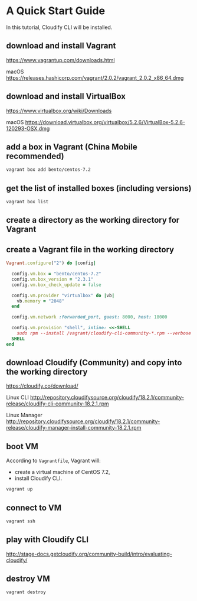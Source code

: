 # A Quick Start Guide

In this tutorial, Cloudify CLI will be installed.

## download and install Vagrant

https://www.vagrantup.com/downloads.html

macOS https://releases.hashicorp.com/vagrant/2.0.2/vagrant_2.0.2_x86_64.dmg

## download and install VirtualBox

https://www.virtualbox.org/wiki/Downloads

macOS https://download.virtualbox.org/virtualbox/5.2.6/VirtualBox-5.2.6-120293-OSX.dmg

## add a box in Vagrant (China Mobile recommended)

``` bash
vagrant box add bento/centos-7.2
```

## get the list of installed boxes (including versions)

``` bash
vagrant box list
```

## create a directory as the working directory for Vagrant

## create a Vagrant file in the working directory

``` ruby
Vagrant.configure("2") do |config|

  config.vm.box = "bento/centos-7.2"
  config.vm.box_version = "2.3.1"
  config.vm.box_check_update = false

  config.vm.provider "virtualbox" do |vb|
    vb.memory = "2048"
  end

  config.vm.network :forwarded_port, guest: 8000, host: 18000

  config.vm.provision "shell", inline: <<-SHELL
    sudo rpm --install /vagrant/cloudify-cli-community-*.rpm --verbose
  SHELL
end
```

## download Cloudify (Community) and copy into the working directory

https://cloudify.co/download/

Linux CLI http://repository.cloudifysource.org/cloudify/18.2.1/community-release/cloudify-cli-community-18.2.1.rpm

Linux Manager http://repository.cloudifysource.org/cloudify/18.2.1/community-release/cloudify-manager-install-community-18.2.1.rpm

## boot VM

According to `Vagrantfile`, Vagrant will:

* create a virtual machine of CentOS 7.2,
* install Cloudify CLI.

``` bash
vagrant up
```

## connect to VM

``` bash
vagrant ssh
```

## play with Cloudify CLI

http://stage-docs.getcloudify.org/community-build/intro/evaluating-cloudify/

## destroy VM

``` bash
vagrant destroy
```
